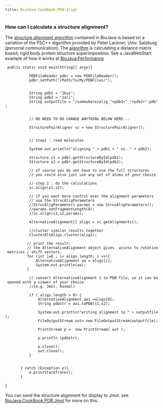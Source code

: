 ```yaml
---
title: BioJava:CookBook:PDB:align
---
```


### How can I calculate a structure alignment?

The [structure alignment
algorithm](BioJava:CookBook:PDB:aboutalign "wikilink") contained in
BioJava is based on a variation of the PSC++ algorithm provided by Peter
Lackner, Univ. Salzburg (personal communication). The
[algorithm](BioJava:CookBook:PDB:aboutalign "wikilink") is calculating a
distance matrix based, rigid body protein structure superimposition. See
a JavaWebStart example of how it works at <BioJava:Performance>

<java>

` public static void main(String[] args){`

`           PDBFileReader pdbr = new PDBFileReader();          `  
`           pdbr.setPath("/Path/To/My/PDBFiles/");`  
`           `  
`           `  
`           String pdb1 = "1buz";`  
`           String pdb2 = "1ali";            `  
`           String outputfile = "/somewhere/alig_"+pdb1+"_"+pdb2+".pdb";`  
`         `

`           // NO NEED TO DO CHANGE ANYTHING BELOW HERE...`  
`           `  
`           StructurePairAligner sc = new StructurePairAligner();            `  
`           `  
`           // step1 : read molecules`  
`           `  
`           System.out.println("aligning " + pdb1 + " vs. " + pdb2);`  
`           `  
`           Structure s1 = pdbr.getStructureById(pdb1);`  
`           Structure s2 = pdbr.getStructureById(pdb2);                       `  
`           // of course you do not have to use the full structures`  
`           // you could also just use any set of atoms of your choice`

`           // step 2 : do the calculations`  
`           sc.align(s1,s2);`

`           // if you want more control over the alignment parameters`  
`           // use the StrucAligParameters`  
`           //StrucAligParameters params = new StrucAligParameters();`  
`           //params.setFragmentLength(8);      `  
`           //sc.align(s1,s2,params); `

`           AlternativeAlignment[] aligs = sc.getAlignments();`  
`           `  
`           //cluster similar results together `  
`           ClusterAltAligs.cluster(aligs);`  
`           `  
`          // print the result:`  
`          // the AlternativeAlignment object gives  access to rotation matrices / shift vectors.`  
`          for (int i=0 ; i< aligs.length; i ++){`  
`              AlternativeAlignment aa = aligs[i];`  
`              System.out.println(aa);              `  
`          }`

`           // convert AlternativeAlignment 1 to PDB file, so it can be opened with a viewer of your choice`  
`           //(e.g. Jmol, Rasmol)`  
`           `  
`           if ( aligs.length > 0) {`  
`               AlternativeAlignment aa1 =aligs[0];`  
`               String pdbstr = aa1.toPDB(s1,s2);`  
`               `  
`               System.out.println("writing alignment to " + outputfile);`  
`               FileOutputStream out= new FileOutputStream(outputfile); `  
`               PrintStream p =  new PrintStream( out );`  
`       `  
`               p.println (pdbstr);`

`               p.close();`  
`               out.close();`  
`           }`  
`           `  
`                      `  
`       } catch (Exception e){`  
`           e.printStackTrace();`  
`       }`

} </java>

You can send the structure alignment for display to Jmol. see
<BioJava:CookBook:PDB:Jmol> for more on this.
